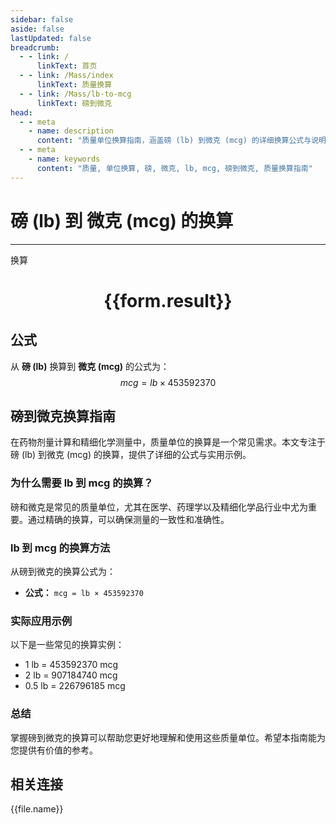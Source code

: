 ```yaml
---
sidebar: false
aside: false
lastUpdated: false
breadcrumb:
  - - link: /
      linkText: 首页
  - - link: /Mass/index
      linkText: 质量换算
  - - link: /Mass/lb-to-mcg
      linkText: 磅到微克
head:
  - - meta
    - name: description
      content: "质量单位换算指南，涵盖磅 (lb) 到微克 (mcg) 的详细换算公式与说明。"
  - - meta
    - name: keywords
      content: "质量, 单位换算, 磅, 微克, lb, mcg, 磅到微克, 质量换算指南"
---
```

# 磅 (lb) 到 微克 (mcg) 的换算
---
<script setup>
import { onMounted, reactive, inject, ref } from 'vue'
import { NButton, NForm, NFormItem, NInput, NInputNumber, NSelect, NCard, useMessage,NGrid ,NGi } from 'naive-ui'
import { defineClientComponent } from 'vitepress'
import { Mass } from '../../files';

const convert = inject('convert')

const form = reactive({
  number: null,
  result: '',
})

const convertHandler = () => {
  if (form.number !== null && !isNaN(form.number)) {
    const convertedValue = parseFloat(form.number) * 453592370
    form.result = `${form.number}lb = ${convertedValue.toFixed(0)}mcg`
  } else {
    form.result = '请输入有效的数值。'
  }
}
</script>

<n-form size="large" :model="form">
  <n-form-item label="磅 (lb)">
    <n-input-number v-model:value="form.number" placeholder="输入磅" style="width: 100%" />
  </n-form-item>
  <n-form-item>
    <n-button type="primary" @click="convertHandler" block>换算</n-button>
  </n-form-item>
</n-form>

<n-card  embedded :bordered="false" hoverable>
  <div  style="text-align:center">
    <h1>{{form.result}}</h1>
  </div>
</n-card>

## 公式

从 **磅 (lb)** 换算到 **微克 (mcg)** 的公式为：
$$ mcg = lb \times 453592370 $$

## 磅到微克换算指南

在药物剂量计算和精细化学测量中，质量单位的换算是一个常见需求。本文专注于磅 (lb) 到微克 (mcg) 的换算，提供了详细的公式与实用示例。

### 为什么需要 lb 到 mcg 的换算？

磅和微克是常见的质量单位，尤其在医学、药理学以及精细化学品行业中尤为重要。通过精确的换算，可以确保测量的一致性和准确性。

### lb 到 mcg 的换算方法

从磅到微克的换算公式为：

- **公式：** `mcg = lb × 453592370`

### 实际应用示例

以下是一些常见的换算实例：

- 1 lb = 453592370 mcg
- 2 lb = 907184740 mcg
- 0.5 lb = 226796185 mcg

### 总结

掌握磅到微克的换算可以帮助您更好地理解和使用这些质量单位。希望本指南能为您提供有价值的参考。

## 相关连接
<n-grid x-gap="12" :cols="4">
  <n-gi v-for="(file, index) in Mass" :key="index">
    <n-button
      text
      tag="a"
      :href="file.path"
      type="primary"
    >
      {{file.name}}
    </n-button>
  </n-gi>
</n-grid>